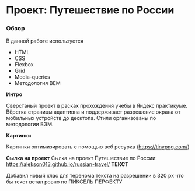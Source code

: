 # Проект: Путешествие по России

### Обзор

В данной работе используется

- HTML
- CSS
- Flexbox
- Grid
- Media-queries
- Методология BEM

**Интро**

Сверстаный проект в расках прохождения учебы в Яндекс практикуме.
Вёрстка страницы адаптивна и поддерживает разрешение экрана от мобильных устройств до десктопа. Стили организованы по методологии БЭМ.

**Картинки**

Картинки оптимизировать с помощью веб ресурка (https://tinypng.com/)

**Сылка на проект**
Сылка на проект Путешествие по России: https://alekson013.github.io/russian-travel/
**ТЕКСТ**

Добавил новый клас для теренома текста на разрешении в 320 px что бы текст встал ровно по ПИКСЕЛЬ ПЕРФЕКТУ

